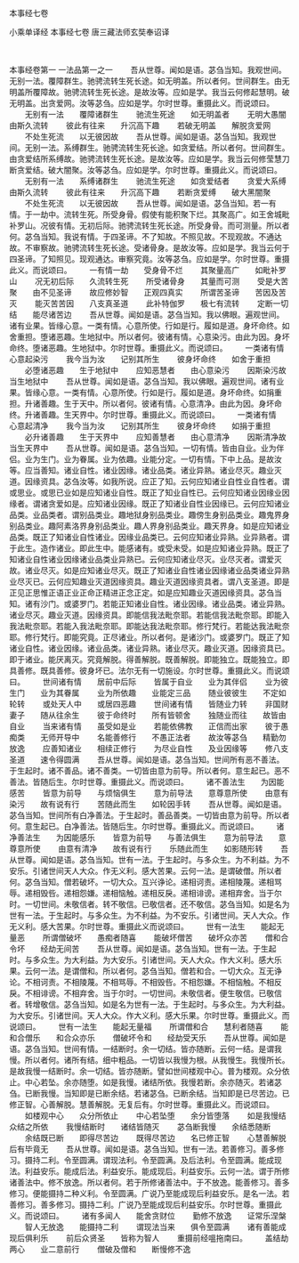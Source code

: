 <!-- { "loadSidebar": true } -->
本事经七卷


小乘单译经
本事经七卷
唐三藏法师玄奘奉诏译


　　

本事经卷第一
一法品第一之一
　　吾从世尊。闻如是语。苾刍当知。我观世间。无别一法。覆障群生。驰骋流转生死长途。如无明盖。所以者何。世间群生。由无明盖所覆障故。驰骋流转生死长途。是故汝等。应如是学。我当云何修起慧明。破无明盖。出贪爱网。汝等苾刍。应如是学。尔时世尊。重摄此义。而说颂曰。
　　无别有一法　　覆障诸群生
　　驰流生死途　　如无明盖者
　　无明大愚闇　　由斯久流转
　　彼此有往来　　升沉高下趣
　　若破无明盖　　解脱贪爱网
　　不处生死流　　以无彼因故
　　吾从世尊。闻如是语。苾刍当知。我观世间。无别一法。系缚群生。驰骋流转生死长途。如贪爱结。所以者何。世间群生。由贪爱结所系缚故。驰骋流转生死长途。是故汝等。应如是学。我当云何修莹慧刀断贪爱结。破大闇聚。汝等苾刍。应如是学。尔时世尊。重摄此义。而说颂曰。
　　无别有一法　　系缚诸群生
　　驰流生死途　　如贪爱结者
　　贪爱大系缚　　由斯久流转
　　彼此有往来　　升沉高下趣
　　若断贪爱缚　　破大黑闇聚
　　不处生死流　　以无彼因故
　　吾从世尊。闻如是语。苾刍当知。若一有情。于一劫中。流转生死。所受身骨。假使有能积聚下烂。其聚高广。如王舍城毗补罗山。况彼有情。无初后际。驰骋流转生死长途。所受身骨。而可测量。所以者何。苾刍当知。我说有情。于四圣谛。不了知故。不照见故。不现观故。不通达故。不审察故。驰骋流转生死长途。受诸骨身。是故汝等。应如是学。我当云何于四圣谛。了知照见。现观通达。审察究竟。汝等苾刍。应如是学。尔时世尊。重摄此义。而说颂曰。
　　一有情一劫　　受身骨不烂
　　其聚量高广　　如毗补罗山
　　况无初后际　　久流转生死
　　所受诸骨身　　其量而可测
　　受是大苦聚　　由不见圣谛
　　故应修妙智　　正观四真实
　　所谓苦圣谛　　苦因及苦灭
　　能灭苦苦因　　八支真圣道
　　此补特伽罗　　极七有流转
　　定断一切结　　能尽诸苦边
　　吾从世尊。闻如是语。苾刍当知。我以佛眼。遍观世间。诸有业果。皆缘心意。一类有情。心意所使。行如是行。履如是道。身坏命终。如舍重担。堕诸恶趣。生地狱中。所以者何。彼诸有情。心意染污。由此为因。身坏命终。堕诸恶趣。生地狱中。尔时世尊。重摄此义。而说颂曰。
　　一类诸有情　　心意起染污
　　我今当为汝　　记别其所生
　　彼身坏命终　　如舍于重担
　　必堕诸恶趣　　生于地狱中
　　应知恶慧者　　由心意染污
　　因斯染污故　　当生地狱中
　　吾从世尊。闻如是语。苾刍当知。我以佛眼。遍观世间。诸有业果。皆缘心意。一类有情。心意所使。行如是行。履如是道。身坏命终。如捐重担。升诸善趣。生于天中。所以者何。彼诸有情。心意清净。由此为因。身坏命终。升诸善趣。生天界中。尔时世尊。重摄此义。而说颂曰。
　　一类诸有情　　心意起清净
　　我今当为汝　　记别其所生
　　彼身坏命终　　如捐于重担
　　必升诸善趣　　生于天界中
　　应知善慧者　　由心意清净
　　因斯清净故　　当生天界中
　　吾从世尊。闻如是语。苾刍当知。一切有情。皆由自业。业为伴侣。业为生门。业为眷属。业为依趣。业能分定。一切有情。下中上品。是故汝等。应当善知。诸业自性。诸业因缘。诸业品类。诸业异熟。诸业尽灭。趣业灭道。因缘资具。苾刍汝等。如我所说。应正了知。云何应知诸业自性业自性者。谓或思业。或思已业如是应知诸业自性。既正了知业自性已。云何应知诸业因缘业因缘者。谓诸贪爱如是。应知诸业因缘。既正了知诸业自性业因缘已。云何应知诸业品类。业品类者。谓别品类业。趣地狱身别品类业。趣傍生身别品类业。趣鬼界身别品类业。趣阿素洛界身别品类业。趣人界身别品类业。趣天界身。如是应知诸业品类。既正了知诸业自性诸业。因缘业品类已。云何应知诸业异熟。业异熟者。谓于此生。造作诸业。即此生中。能感诸有。或受未受。如是应知诸业异熟。既正了知诸业自性诸业因缘诸业品类业异熟已。云何应知诸业尽灭。业尽灭者。谓爱灭故。诸业尽灭。如是应知诸业尽灭。既正了知诸业自性诸业因缘诸业品类诸业异熟业尽灭已。云何应知趣业灭道因缘资具。趣业灭道因缘资具者。谓八支圣道。即是正见正思惟正语正业正命正精进正念正定。如是应知趣业灭道因缘资具。苾刍当知。诸有沙门。或婆罗门。若能正知诸业自性。诸业因缘。诸业品类。诸业异熟。诸业尽灭。趣业灭道。因缘资具。即能信我法毗奈耶。若能信我法毗奈耶。即能入我法毗奈耶。若能入我法毗奈耶。即能达我法毗奈耶。修行梵行。若能达我法毗奈耶。修行梵行。即能究竟。正尽诸业。所以者何。是诸沙门。或婆罗门。既正了知诸业自性。诸业因缘。诸业品类。诸业异熟。诸业尽灭。趣业灭道。因缘资具已。即于诸业。能厌离灭。究竟解脱。得善解脱。既善解脱。即能独立。既能独立。即具善修。既具善修。彼身坏已。法尔无有一切施设。尔时世尊。重摄此义。而说颂曰。
　　世间诸有情　　居前中后际
　　皆属于自业　　业为其伴侣
　　业为彼生门　　业为其眷属
　　业为所依趣　　业能定三品
　　随业彼彼生　　不定如轮转
　　或处天人中　　或居四恶趣
　　世间诸有情　　皆随业力转
　　非国财妻子　　随从往余生
　　彼于命终时　　所有皆顿舍
　　独随业而往　　故皆由自业
　　当来诸有情　　虽受如是业
　　若能依佛教　　正信而出家
　　彼于愚痴类　　无师开导中
　　名能善修行　　不愚正法者
　　故汝等苾刍　　精勤勿放逸
　　应善知诸业　　相续正修行
　　为尽业自性　　及业因缘等
　　修八支圣道　　速令得圆满
　　吾从世尊。闻如是语。苾刍当知。世间所有恶不善法。于生起时。诸不善品。诸不善类。一切皆由意为前导。所以者何。意生起已。恶不善法。皆随后生。尔时世尊。重摄此义。而说颂曰。
　　诸不善法生　　为因能感苦
　　皆意为前导　　与烦恼俱生
　　意为前导法　　意尊意所使
　　由意有染污　　故有说有行
　　苦随此而生　　如轮因手转
　　吾从世尊。闻如是语。苾刍当知。世间所有白净善法。于生起时。善品善类。一切皆由意为前导。所以者何。意生起已。白净善法。皆随后生。尔时世尊。重摄此义。而说颂曰。
　　诸净善法生　　为因能感乐
　　皆意为前导　　与善法俱生
　　意为前导法　　意尊意所使
　　由意有清净　　故有说有行
　　乐随此而生　　如影随形转
　　吾从世尊。闻如是语。苾刍当知。世有一法。于生起时。与多众生。为不利益。为不安乐。引诸世间天人大众。作无义利。感大苦果。云何一法。是谓破僧。所以者何。苾刍当知。僧若破坏。一切大众。互兴诤论。递相诃责。递相陵蔑。递相骂辱。递相毁呰。递相怨嫌。递相恼触。递相反戾。递相诽谤。递相弃舍。当于尔时。一切世间。未敬信者。转不敬信。已敬信者。还不敬信。苾刍当知。如是名为世有一法。于生起时。与多众生。为不利益。为不安乐。引诸世间。天人大众。作无义利。感大苦果。尔时世尊。重摄此义而说颂曰。
　　世有一法生　　能起无量恶
　　所谓僧破坏　　愚痴者随喜
　　能破坏僧苦　　破坏众亦苦
　　僧和合令坏　　经劫无间苦
　　吾从世尊。闻如是语。苾刍当知。世有一法。于生起时。与多众生。为大利益。为大安乐。引诸世间。天人大众。作大义利。感大乐果。云何一法。是谓僧和。所以者何。苾刍当知。僧若和合。一切大众。互无诤论。不相诃责。不相陵蔑。不相骂辱。不相毁呰。不相怨嫌。不相恼触。不相反戾。不相诽谤。不相弃舍。当于尔时。一切世间。未敬信者。便生敬信。已敬信者。转增敬信。苾刍当知。如是名为世有一法。于生起时。与多众生。为大利益。为大安乐。引诸世间。天人大众。作大义利。感大乐果。尔时世尊。重摄此义。而说颂曰。
　　世有一法生　　能起无量福
　　所谓僧和合　　慧利者随喜
　　能和合僧乐　　和合众亦乐
　　僧破坏令和　　经劫受天乐
　　吾从世尊。闻如是语。苾刍当知。世间有情。一结断时。余一切结。皆亦随断。云何一结。是谓我慢。所以者何。诸所有结。细中粗品。一切皆以我慢为根。从我慢生。我慢所长。是故我慢一结断时。余一切结。皆亦随断。譬如世间楼观中心。普为楼观。众分依止。中心若坠。余亦随堕。如是我慢。诸结所依。我慢若断。余亦随灭。若诸苾刍。已断我慢。当知即是已断余结。若诸苾刍。已断余结。当知即是已尽苦边。已修正智。心善解脱。慧善解脱。无复后有。尔时世尊。重摄此义。而说颂曰。
　　如楼观中心　　众分所依止
　　中心若坠堕　　余分皆堕落
　　如是我慢结　　众结之所依
　　我慢结断时　　诸结皆随灭
　　苾刍断我慢　　余结悉随断
　　余结既已断　　即得尽苦边
　　既得尽苦边　　名已修正智
　　心慧善解脱　　后有毕竟无
　　吾从世尊。闻如是语。苾刍当知。世有一法。若善修习。善多修习。摄持二利。令至圆满。谓现法利。令至圆满。及后法利。令至圆满。能成现法。利益安乐。能成后法。利益安乐。能成现后。利益安乐。云何一法。谓于所修诸善法中。修不放逸。所以者何。若于所修诸善法中。于不放逸。能善修习。善多修习。便能摄持二种义利。令至圆满。广说乃至能成现后利益安乐。是名一法。若善修习。善多修习。摄持二利。广说乃至能成现后利益安乐。尔时世尊。重摄此义。而说颂曰。
　　诸有多闻人　　能舍贪财位
　　勤修不放逸　　证常乐涅槃
　　智人无放逸　　能摄持二利
　　谓现法当来　　俱令至圆满
　　诸有善能成　　现后俱利乐
　　前后众贤圣　　皆称为智人
　　重摄前经嗢拖南曰。
　　盖结劫两心　　业二意前行
　　僧破及僧和　　断慢修不逸
